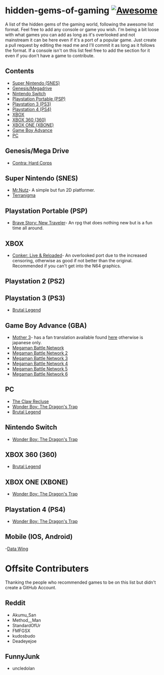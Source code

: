 # hidden-gems-of-gaming [![Awesome](https://cdn.rawgit.com/sindresorhus/awesome/d7305f38d29fed78fa85652e3a63e154dd8e8829/media/badge.svg)](https://github.com/sindresorhus/awesome)
A list of the hidden gems of the gaming world, following the awesome list format. Feel free to add any console or game you wish. I'm being a bit loose with what games you can add as long as it's overlooked and not mainstream it can be here even if it's a port of a popular game. Just create a pull request by editing the read me and I'll commit it as long as it follows the format. If a console isn't on this list feel free to add the section for it even if you don't have a game to contribute.

## Contents
- [Super Nintendo (SNES)](#super-nintendo-snes)
- [Genesis/Megadrive](#genesis/megadrive)
- [Nintendo Switch](#nintendo-switch)
- [Playstation Portable (PSP)](#playstation-portable-psp)
- [Playstation 3 (PS3)](#playstation-3-ps3)
- [Playstation 4 (PS4)](#playstation-4-ps4)
- [XBOX](#xbox)
- [XBOX 360 (360)](#xbox-360-360)
- [XBOX ONE (XBONE)](#xbox-one-xbone)
- [Game Boy Advance](#game-boy-advance)
- [PC](#pc)


## Genesis/Mega Drive
- [Contra: Hard Corps](https://en.wikipedia.org/wiki/Contra:_Hard_Corps)
## Super Nintendo (SNES)
- [Mr.Nutz](https://en.wikipedia.org/wiki/Mr._Nutz)- A simple but fun 2D platformer.
- [Terranigma](https://en.wikipedia.org/wiki/Terranigma)

## Playstation Portable (PSP)
- [Brave Story: New Traveler](https://en.wikipedia.org/wiki/Brave_Story:_New_Traveler)- An rpg that does nothing new but is a fun time all around.

## XBOX
- [Conker: Live & Reloaded](https://en.wikipedia.org/wiki/Conker:_Live_%26_Reloaded)- An overlooked port due to the increased censoring, otherwise as good if not better than the original. Recommended if you can't get into the N64 graphics.
## Playstation 2 (PS2)

## Playstation 3 (PS3)
- [Brutal Legend](https://en.wikipedia.org/wiki/Br%C3%BCtal_Legend)


## Game Boy Advance (GBA)
- [Mother 3](https://en.wikipedia.org/wiki/Mother_3)- has a fan translation available found [here](http://mother3.fobby.net/) otherwise is japanese only.
- [Megaman Battle Network](https://en.wikipedia.org/wiki/Mega_Man_Battle_Network_(video_game))
- [Megaman Battle Network 2](https://en.wikipedia.org/wiki/Mega_Man_Battle_Network_2)
- [Megaman Battle Network 3](https://en.wikipedia.org/wiki/Mega_Man_Battle_Network_3)
- [Megaman Battle Network 4](https://en.wikipedia.org/wiki/Mega_Man_Battle_Network_4)
- [Megaman Battle Network 5](https://en.wikipedia.org/wiki/Mega_Man_Battle_Network_5)
- [Megaman Battle Network 6](https://en.wikipedia.org/wiki/Mega_Man_Battle_Network_6)

## PC
- [The Claw Recluse](http://kapitanpazur.piasta.pl/en/)
- [Wonder Boy: The Dragon's Trap](http://www.thedragonstrap.com/)
- [Brutal Legend](https://en.wikipedia.org/wiki/Br%C3%BCtal_Legend)

## Nintendo Switch
- [Wonder Boy: The Dragon's Trap](http://www.thedragonstrap.com/)

## XBOX 360 (360)
- [Brutal Legend](https://en.wikipedia.org/wiki/Br%C3%BCtal_Legend)

## XBOX ONE (XBONE)
- [Wonder Boy: The Dragon's Trap](http://www.thedragonstrap.com/)


## Playstation 4 (PS4)
- [Wonder Boy: The Dragon's Trap](http://www.thedragonstrap.com/)

## Mobile (IOS, Android)
-[Data Wing](https://play.google.com/store/apps/details?id=com.DanVogt.DATAWING&hl=en)


# Offsite Contributers
Thanking the people who recommended games to be on this list but didn't create a GitHub Account.
## Reddit
- Akumu_San
- Method__Man
- StandardOfUr
- FMFGSX
- kudosbudo
- Deadeyejoe
## FunnyJunk
- uncledolan
